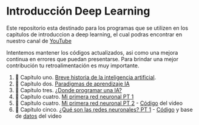 # Introducción Deep Learning

Este repositorio esta destinado para los programas que se utilizen en los capitulos de introduccion a deep learning, el cual podras encontrar en nuestro canal de [YouTube](https://www.youtube.com/channel/UClnvyR4bBvd2gXOkBS03jew)

Intentemos mantener los códigos actualizados, asi como una mejora continua en errores que puedan presentarse. Para brindar una mejor contribución tu retroalimentación es muy importante.

1. :movie_camera: Capítulo uno. [Breve historia de la inteligencia artificial](https://www.youtube.com/watch?v=z6mFrGb3-sM&t).
2. :movie_camera: Capítulo dos. [Paradigmas de aprendizaje IA](https://www.youtube.com/watch?v=b-7mR8-IwfQ&t)
3. :movie_camera: Capítulo tres. [¿Donde programar una IA?](https://www.youtube.com/watch?v=Do5tZjsxhl4&t)
4. :movie_camera: Capítulo cuatro. [Mi primera red neuronal PT 1](https://www.youtube.com/watch?v=2R3iiMWlnhM&t)
5. :movie_camera: Capítulo cuatro. [Mi primera red neuronal PT 2](https://www.youtube.com/watch?v=YjFZF51Z0iE&t) - [Código](https://github.com/FereBell/IntroduccionDeepLearning/blob/master/Mi_primera_red_neuronal.ipynb) del video
6. :movie_camera: Capítulo cinco. [¿Qué son las redes neuronales? PT 1](https://www.youtube.com/watch?v=PdB7yt3K4v4&ab_channel=Ferebell-IA) - [Código](https://github.com/FereBell/IntroduccionDeepLearning/blob/master/Codigo_Bicicleta.ipynb) y base de [datos](https://github.com/FereBell/IntroduccionDeepLearning/tree/master/Base_de_datos) del video
